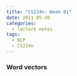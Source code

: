 ```yaml
---
title: "CS224n: Week 01"
date: 2021-05-30
categories:
  - lecture notes
tags:
  - NLP
  - CS224n
---
```


### Word vectors


[jekyll-mm]: https://github.com/mmistakes/mm-github-pages-starter
[jekyll-docs]: https://jekyllrb.com/docs/home
[github-page]: https://docs.github.com/en/pages/setting-up-a-github-pages-site-with-jekyll
